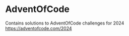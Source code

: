 # AdventOfCode
Contains solutions to AdventOfCode challenges for 2024
https://adventofcode.com/2024
